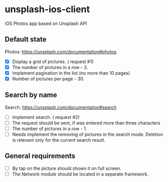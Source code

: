 # unsplash-ios-client
iOS Photos app based on Unsplash API

## Default state
Photos: https://unsplash.com/documentation#photos

- [x] Display a grid of pictures. ( request #1) 
- [x] The number of pictures in a row - 3.
- [x] Implement pagination in the list (no more than 10 pages)
- [x] Number of pictures per page - 30.

## Search by name
Search: https://unsplash.com/documentation#search

- [ ] Implement search. ( request #2) 
- [ ] The request should be sent, if was entered more than three characters
- [ ] The number of pictures in a row - 1.
- [ ] Needs implement the removing of pictures in the search mode. Deletion is relevant only for the current search result.

## General requirements
- [ ] By tap on the picture should shown it on full screen.
- [ ] The Network module should be located in a separate framework.
